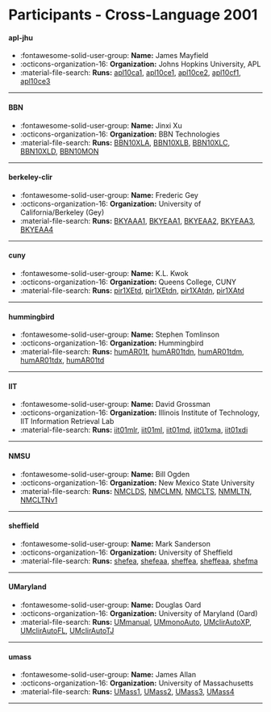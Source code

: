 # Participants - Cross-Language 2001 

#### apl-jhu
 - :fontawesome-solid-user-group: **Name:** James Mayfield
 - :octicons-organization-16: **Organization:** Johns Hopkins University, APL
 - :material-file-search: **Runs:** [apl10ca1](./runs.md#apl10ca1), [apl10ce1](./runs.md#apl10ce1), [apl10ce2](./runs.md#apl10ce2), [apl10cf1](./runs.md#apl10cf1), [apl10ce3](./runs.md#apl10ce3)

---
#### BBN
 - :fontawesome-solid-user-group: **Name:** Jinxi Xu
 - :octicons-organization-16: **Organization:** BBN Technologies
 - :material-file-search: **Runs:** [BBN10XLA](./runs.md#bbn10xla), [BBN10XLB](./runs.md#bbn10xlb), [BBN10XLC](./runs.md#bbn10xlc), [BBN10XLD](./runs.md#bbn10xld), [BBN10MON](./runs.md#bbn10mon)

---
#### berkeley-clir
 - :fontawesome-solid-user-group: **Name:** Frederic Gey
 - :octicons-organization-16: **Organization:** University of California/Berkeley (Gey)
 - :material-file-search: **Runs:** [BKYAAA1](./runs.md#bkyaaa1), [BKYEAA1](./runs.md#bkyeaa1), [BKYEAA2](./runs.md#bkyeaa2), [BKYEAA3](./runs.md#bkyeaa3), [BKYEAA4](./runs.md#bkyeaa4)

---
#### cuny
 - :fontawesome-solid-user-group: **Name:** K.L. Kwok
 - :octicons-organization-16: **Organization:** Queens College, CUNY
 - :material-file-search: **Runs:** [pir1XEtd](./runs.md#pir1xetd), [pir1XEtdn](./runs.md#pir1xetdn), [pir1XAtdn](./runs.md#pir1xatdn), [pir1XAtd](./runs.md#pir1xatd)

---
#### hummingbird
 - :fontawesome-solid-user-group: **Name:** Stephen Tomlinson
 - :octicons-organization-16: **Organization:** Hummingbird
 - :material-file-search: **Runs:** [humAR01t](./runs.md#humar01t), [humAR01tdn](./runs.md#humar01tdn), [humAR01tdm](./runs.md#humar01tdm), [humAR01tdx](./runs.md#humar01tdx), [humAR01td](./runs.md#humar01td)

---
#### IIT
 - :fontawesome-solid-user-group: **Name:** David Grossman
 - :octicons-organization-16: **Organization:** Illinois Institute of Technology, IIT Information Retrieval Lab
 - :material-file-search: **Runs:** [iit01mlr](./runs.md#iit01mlr), [iit01ml](./runs.md#iit01ml), [iit01md](./runs.md#iit01md), [iit01xma](./runs.md#iit01xma), [iit01xdi](./runs.md#iit01xdi)

---
#### NMSU
 - :fontawesome-solid-user-group: **Name:** Bill Ogden
 - :octicons-organization-16: **Organization:** New Mexico State University
 - :material-file-search: **Runs:** [NMCLDS](./runs.md#nmclds), [NMCLMN](./runs.md#nmclmn), [NMCLTS](./runs.md#nmclts), [NMMLTN](./runs.md#nmmltn), [NMCLTNv1](./runs.md#nmcltnv1)

---
#### sheffield
 - :fontawesome-solid-user-group: **Name:** Mark Sanderson
 - :octicons-organization-16: **Organization:** University of Sheffield
 - :material-file-search: **Runs:** [shefea](./runs.md#shefea), [shefeaa](./runs.md#shefeaa), [sheffea](./runs.md#sheffea), [sheffeaa](./runs.md#sheffeaa), [shefma](./runs.md#shefma)

---
#### UMaryland
 - :fontawesome-solid-user-group: **Name:** Douglas Oard
 - :octicons-organization-16: **Organization:** University of Maryland (Oard)
 - :material-file-search: **Runs:** [UMmanual](./runs.md#ummanual), [UMmonoAuto](./runs.md#ummonoauto), [UMclirAutoXP](./runs.md#umclirautoxp), [UMclirAutoFL](./runs.md#umclirautofl), [UMclirAutoTJ](./runs.md#umclirautotj)

---
#### umass
 - :fontawesome-solid-user-group: **Name:** James Allan
 - :octicons-organization-16: **Organization:** University of Massachusetts
 - :material-file-search: **Runs:** [UMass1](./runs.md#umass1), [UMass2](./runs.md#umass2), [UMass3](./runs.md#umass3), [UMass4](./runs.md#umass4)

---
